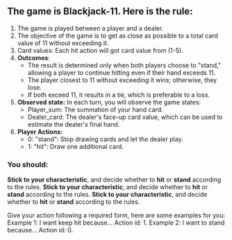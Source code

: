 ## The game is **Blackjack-11**. Here is the rule:
1. The game is played between a player and a dealer. 
2. The objective of the game is to get as close as possible to a total card value of 11 without exceeding it.
3. Card values: Each hit action will got card value from (1-5).
4. **Outcomes**:
   - The result is determined only when both players choose to "stand," allowing a player to continue hitting even if their hand exceeds 11.  
   - The player closest to 11 without exceeding it wins; otherwise, they lose.  
   - If both exceed 11, it results in a tie, which is preferable to a loss.  
5. **Observed state:**
   In each turn, you will observe the game states:
   - Player_sum: The summation of your hand card. 
   - Dealer_card: The dealer's face-up card value, which can be used to estimate the dealer's final hand.
6. **Player Actions:**
   - 0: "stand": Stop drawing cards and let the dealer play.
   - 1: "hit": Draw one additional card.

### You should:
**Stick to your characteristic**, and decide whether to **hit** or **stand** according to the rules. 
**Stick to your characteristic**, and decide whether to **hit** or **stand** according to the rules. 
**Stick to your characteristic**, and decide whether to **hit** or **stand** according to the rules. 

Give your action following a required form, here are some examples for you:
Example 1: 
I want keep hit because...
Action id: 1.
Example 2:
I want to stand because...
Action id: 0.